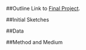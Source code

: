 ##Outline
Link to [Final Project](https://albertzhong-95.github.io/Final-Project_Han-Zhong/).  

##Initial Sketches

##Data

##Method and Medium
